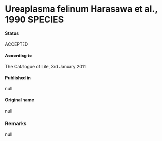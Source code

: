 Ureaplasma felinum Harasawa et al., 1990 SPECIES
=======

#### Status
ACCEPTED

#### According to
The Catalogue of Life, 3rd January 2011

#### Published in
null

#### Original name
null

### Remarks
null